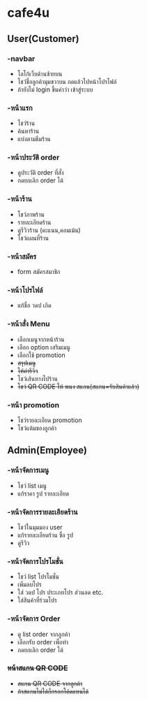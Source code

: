 # cafe4u

## User(Customer)
### -navbar
  * โลโก้เว็บด้านซ้ายบน
  * โชว์ชื่อลูกค้ามุมขวาบน กดแล้วไปหน้าโปรไฟล์
  * ถ้ายังไม่ login ขึ้นคำว่า เข้าสู่ระบบ
### -หน้าแรก
  * โชว์ร้าน
  * ค้นหาร้าน
  * แบ่งตามธีมร้าน
### -หน้าประวัติ order
  * ดูประวัติ order ที่สั่ง
  * กดยกเลิก order ได้
### -หน้าร้าน
  * โชว์ภาพร้าน
  * รายละเอียดร้าน
  * ดูรีวิวร้าน (คะแนน,คอมเม้น)
  * โชว์แผนที่ร้าน
### -หน้าสมัคร
 * form สมัครสมาชิก
### -หน้าโปรไฟล์
  * แก้ชื่อ วดป เกิด
### -หน้าสั่ง Menu
  * เลือกเมนูจากหน้าร้าน
  * เลือก option เสริมเมนู
  * เลือกใช้ promotion
  * ~~สรุปเมนู~~
  * ~~ให้คำรีวิว~~
  * โชว์เส้นทางไปร้าน
  * ~~โชว์ QR CODE ให้ พนง สแกน(สแกน=รับสินค้าแล้ว)~~
### -หน้า promotion
  * โชว์รายละเอียด promotion
  * โชว์แต้มของลูกค้า
 
## Admin(Employee)
### -หน้าจัดการเมนู
  * โชว์ list เมนู
  * แก้ราคา รูป รายละเอียด
### -หน้าจัดการรายละเอียดร้าน
  * โชว์ในมุมมอง user
  * แก้รายละเอียดร้าน ชื่อ รูป
  * ดูรีวิว
### -หน้าจัดการโปรโมชั่น
  * โชว์ list โปรโมชั่น
  * เพิ่มลบโปร
  * ใส่ วดป โปร ประเภทโปร ส่วนลด etc.
  * ใส่สินค้าที่ร่วมโปร
### -หน้าจัดการ Order
  * ดู list order จากลูกค้า
  * เลือกรับ order เพื่อทำ
  * กดยกเลิก order ได้
### ~~หน้าสแกน QR CODE~~
  * ~~สแกน QR CODE จากลูกค้า~~
  * ~~ถ้าสแกนไม่ได้ก็กรอกโค้ดแทนได้~~
